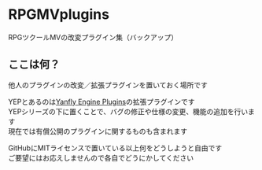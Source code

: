 # RPGMVplugins
RPGツクールMVの改変プラグイン集（バックアップ）

## ここは何？

他人のプラグインの改変／拡張プラグインを置いておく場所です

YEPとあるのは[Yanfly Engine Plugins](http://www.yanfly.moe/wiki/Category:Yanfly_Engine_Plugins)の拡張プラグインです  
YEPシリーズの下に置くことで、バグの修正や仕様の変更、機能の追加を行います  
現在では有償公開のプラグインに関するものも含まれます

GitHubにMITライセンスで置いている以上何をどうしようと自由です  
ご要望にはお応えしませんので各自でどうにかしてください
